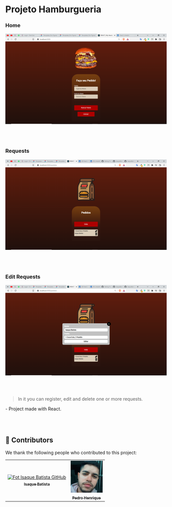 <h1>Projeto Hamburgueria</h1>


<h3>Home</h3>
<img src="./src/assets/home.png" alt="page-home">

<br><br>

<h3>Requests</h3>
<img src="./src/assets/requests.png" alt="page-equests">

<br><br>

<h3>Edit Requests</h3>
<img src="./src/assets/editRequest.png" alt="edit-request">

<br><br>

> In it you can register, edit and delete one or more requests. 

<p> - Project made with React.</p>

 
 <br><br>
## 🤝 Contributors

We thank the following people who contributed to this project:

<table>
  <tr>
      <td align="center">
          <a href="#">
                <img src="./src/assets/Photo-Isaque.png" width="100px;" alt="Fot Isaque Batista GitHub"/><br>
                <sub>
                <b>Isaque Batista</b>
                </sub>
         </a>
      </td>
            <td align="center">
          <a href="https://github.com/Dev-Pedrosv">
                <img src="./src/assets/Photo-Pedro.jfif" width="100px;" alt="Foto Pedro Henrique GitHub"/><br>
                <sub>
                <b>Pedro Henrique</b>
                </sub>
         </a>
      </td>
  </tr>
</table>